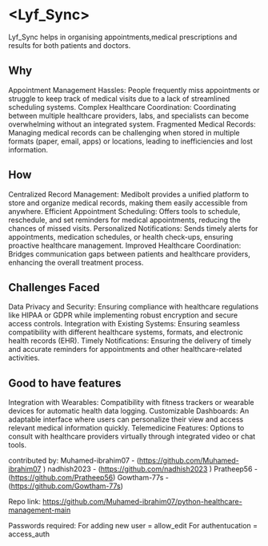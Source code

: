 # <Lyf_Sync>

Lyf_Sync helps in organising appointments,medical prescriptions and results for both patients and doctors. 

## Why
Appointment Management Hassles: People frequently miss appointments or struggle to keep track of medical visits due to a lack of streamlined scheduling systems.
Complex Healthcare Coordination: Coordinating between multiple healthcare providers, labs, and specialists can become overwhelming without an integrated system.
Fragmented Medical Records: Managing medical records can be challenging when stored in multiple formats (paper, email, apps) or locations, leading to inefficiencies and lost information.


## How 
Centralized Record Management: Medibolt provides a unified platform to store and organize medical records, making them easily accessible from anywhere.
Efficient Appointment Scheduling: Offers tools to schedule, reschedule, and set reminders for medical appointments, reducing the chances of missed visits.
Personalized Notifications: Sends timely alerts for appointments, medication schedules, or health check-ups, ensuring proactive healthcare management.
Improved Healthcare Coordination: Bridges communication gaps between patients and healthcare providers, enhancing the overall treatment process.


## Challenges Faced
Data Privacy and Security: Ensuring compliance with healthcare regulations like HIPAA or GDPR while implementing robust encryption and secure access controls.
Integration with Existing Systems: Ensuring seamless compatibility with different healthcare systems, formats, and electronic health records (EHR).
Timely Notifications: Ensuring the delivery of timely and accurate reminders for appointments and other healthcare-related activities.


## Good to have features
Integration with Wearables: Compatibility with fitness trackers or wearable devices for automatic health data logging.
Customizable Dashboards: An adaptable interface where users can personalize their view and access relevant medical information quickly.
Telemedicine Features: Options to consult with healthcare providers virtually through integrated video or chat tools.


contributed by:
                 Muhamed-ibrahim07 - (https://github.com/Muhamed-ibrahim07 )
                 nadhish2023 - (https://github.com/nadhish2023 )
                 Pratheep56 - (https://github.com/Pratheep56)
                 Gowtham-77s - (https://github.com/Gowtham-77s)


Repo link: https://github.com/Muhamed-ibrahim07/python-healthcare-management-main

Passwords required:
            For adding new user = allow_edit
            For authentucation = access_auth